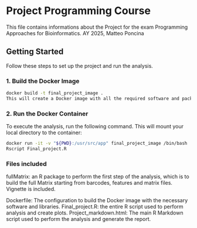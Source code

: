 # Project Programming Course

This file contains informations about the Project for the exam Programming Approaches for Bioinformatics. AY 2025, Matteo Poncina

## Getting Started

Follow these steps to set up the project and run the analysis.

### 1. Build the Docker Image

```bash
docker build -t final_project_image .
This will create a Docker image with all the required software and packages for the analysis.
```

### 2. Run the Docker Container
To execute the analysis, run the following command. This will mount your local directory to the container:

```bash
docker run -it -v "${PWD}:/usr/src/app" final_project_image /bin/bash
Rscript Final_project.R
```


### Files included
fullMatrix: an R package to perform the first step of the analysis, which is to build the full Matrix starting from barcodes, features and matrix files. Vignette is included.

Dockerfile: The configuration to build the Docker image with the necessary software and libraries.
Final_project.R: the entire R script used to perform analysis and create plots.
Project_markdown.html: The main R Markdown script used to perform the analysis and generate the report.

